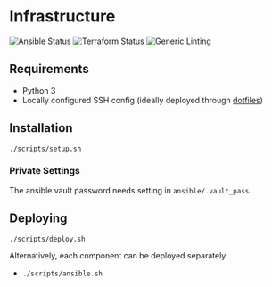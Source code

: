 # Infrastructure

![Ansible Status](https://github.com/realorangeone/infrastructure/workflows/Ansible/badge.svg)
![Terraform Status](https://github.com/realorangeone/infrastructure/workflows/Terraform/badge.svg)
![Generic Linting](https://github.com/realorangeone/infrastructure/workflows/Lint/badge.svg)

## Requirements

- Python 3
- Locally configured SSH config (ideally deployed through [dotfiles](https://github.com/realorangeone/dotfiles))

## Installation

`./scripts/setup.sh`

### Private Settings

The ansible vault password needs setting in `ansible/.vault_pass`.

## Deploying

`./scripts/deploy.sh`

Alternatively, each component can be deployed separately:

- `./scripts/ansible.sh`
